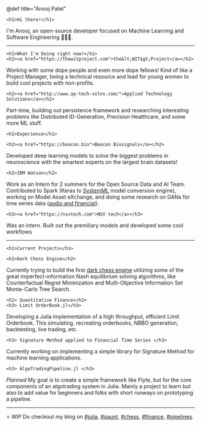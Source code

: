@def title="Anooj Patel"

~~~
<h1>Hi there!</h1>
~~~

I'm Anooj, an open-source developer focused on Machine Learning and 
Software Engineering 👨🏽‍💻.

---

~~~
<h1>What I'm Doing right now!</h1>
<h2><a href="https://thewitproject.com">the&lt;WIT$gt;Project</a></h2>
~~~
Working with some dope people and even more dope fellows! Kind of
like a Project Manager, being a technical resource and lead for
young women to build cool projects with non-profits.

~~~
<h2><a href="http://www.ap-tech-solns.com/">Applied Technology Solutions</a></h2>
~~~
Part-time, building out persistence framework and researching interesting problems
like Distributed ID-Generation, Precision Healthcare, and some more ML stuff.

~~~
<h1>Experience</h1>

<h2><a href="https://beacon.bio">Beacon Biosignals</a></h2>
~~~

Developed deep learning models to solve the biggest problems in
neuroscience with the smartest experts on the largest brain datasets!

~~~
<h2>IBM Watson</h2>
~~~

Work as an Intern for 2 summers for the Open Source Data and AI Team. 
Contributed to Spark (Keras to [SystemML](https://github.com/apache/systemds) model conversion engine),
working on Model Asset eXchange, and doing some research on 
GANs for time series data ([audio and financial](https://github.com/IBM/MAX-Audio-Sample-Generator)).

~~~
<h3><a href="https://nsvtech.com">NSV tech</a></h3>
~~~
Was an intern. Built out the premiliary models and developed some cool workflows

---

~~~
<h1>Current Projects</h1>

<h2>Dark Chess Engine</h2>
~~~

Currently trying to build the first [dark chess engine](https://github.com/anoojpatel/ImpCatcher) utilizing some of the 
great imperfect-information Nash equilibrium solving algorithms, like Counterfactual
Regret Minimization and Multi-Objective Information Set Monte-Carlo Tree Search.

~~~
<h2> Quantitative Finance</h2>
<h3> Limit OrderBook.jl</h3>
~~~
Developing a Julia implementation of a high throughput, efficient Limit Orderbook.
This simulating, recreating orderbooks, NBBO generation, backtesting,
live trading, etc.

~~~
<h3> Signature Method applied to Financial Time Series </h3>
~~~
Currently working on implementing a simple library for Signature Method
for machine learning applications.

~~~
<h3> AlgoTradingPipeline.jl </h3>
~~~
*Planned*
My goal is to create a simple framework like Flyte, but for the core components
of an algotrading system in Julia. Mainly a project to learn but also to add
value for beginners and folks with short runways on prototyping a pipeline.


---

:star: *WIP* Do checkout my blog on [#julia](/tag/julia),
[#qaunt](/tag/quant), [#chess](/tag/chess), [#finance](/tag/finance), [#pipelines](/tag/pipline).
